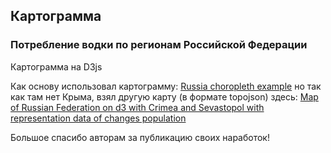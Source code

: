 ## Картограмма ##
### Потребление водки по регионам Российской Федерации ###

Картограмма на D3js

Как основу использовал картограмму:
[Russia choropleth example](http://bl.ocks.org/KoGor/5685876)
но так как там нет Крыма, взял другую карту (в формате topojson) здесь:
[Map of Russian Federation on d3 with Crimea and Sevastopol with representation data of changes population](https://github.com/logvik/d3_russian_map)

Большое спасибо авторам за публикацию своих наработок!
